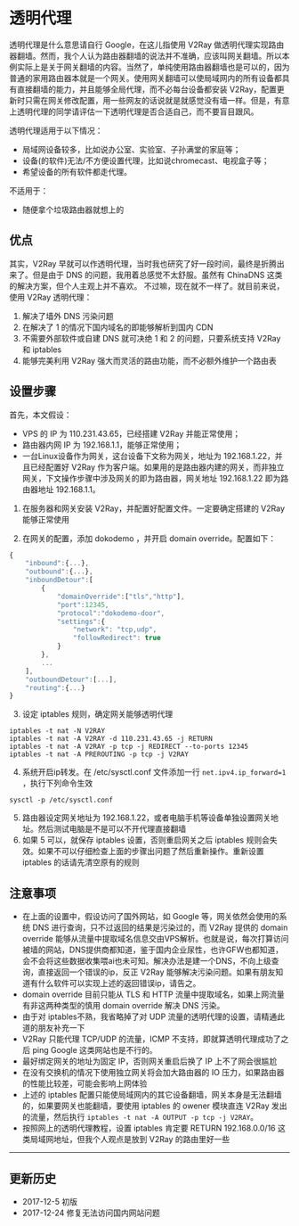 # 透明代理

透明代理是什么意思请自行 Google，在这儿指使用 V2Ray 做透明代理实现路由器翻墙。然而，我个人认为路由器翻墙的说法并不准确，应该叫网关翻墙。所以本例实际上是关于网关翻墙的内容。当然了，单纯使用路由器翻墙也是可以的，因为普通的家用路由器本就是一个网关。使用网关翻墙可以使局域网内的所有设备都具有直接翻墙的能力，并且能够全局代理，而不必每台设备都安装 V2Ray，配置更新时只需在网关修改配置，用一些网友的话说就是就感觉没有墙一样。但是，有意上透明代理的同学请评估一下透明代理是否合适自己，而不要盲目跟风。

透明代理适用于以下情况：
* 局域网设备较多，比如说办公室、实验室、子孙满堂的家庭等；
* 设备(的软件)无法/不方便设置代理，比如说chromecast、电视盒子等；
* 希望设备的所有软件都走代理。

不适用于：
* 随便拿个垃圾路由器就想上的

## 优点

其实，V2Ray 早就可以作透明代理，当时我也研究了好一段时间，最终是折腾出来了。但是由于 DNS 的问题，我用着总感觉不太舒服。虽然有 ChinaDNS 这类的解决方案，但个人主观上并不喜欢。
不过嘛，现在就不一样了。就目前来说，使用 V2Ray 透明代理：
1. 解决了墙外 DNS 污染问题
2. 在解决了 1 的情况下国内域名的即能够解析到国内 CDN
3. 不需要外部软件或自建 DNS 就可决绝 1 和 2 的问题，只要系统支持 V2Ray 和 iptables
4. 能够完美利用 V2Ray 强大而灵活的路由功能，而不必额外维护一个路由表

## 设置步骤

首先，本文假设： 
* VPS 的 IP 为 110.231.43.65，已经搭建 V2Ray 并能正常使用；
* 路由器内网 IP 为 192.168.1.1，能够正常使用；
* 一台Linux设备作为网关，这台设备下文称为网关，地址为 192.168.1.22，并且已经配置好 V2Ray 作为客户端。如果用的是路由器内建的网关，而非独立网关，下文操作步骤中涉及网关的即为路由器，网关地址 192.168.1.22 即为路由器地址 192.168.1.1。


1. 在服务器和网关安装 V2Ray，并配置好配置文件。一定要确定搭建的 V2Ray 能够正常使用

2. 在网关的配置，添加 dokodemo ，并开启 domain override。配置如下：
```javascript
{
	"inbound":{...},
	"outbound":{...},
	"inboundDetour":[
		{
			"domainOverride":["tls","http"],
			"port":12345,
			"protocol":"dokodemo-door",
			"settings":{
				"network": "tcp,udp",
				"followRedirect": true
			}
	    },
		...
	],
	"outboundDetour":[...],
	"routing":{...}
}
```
3. 设定 iptables 规则，确定网关能够透明代理
```
iptables -t nat -N V2RAY
iptables -t nat -A V2RAY -d 110.231.43.65 -j RETURN
iptables -t nat -A V2RAY -p tcp -j REDIRECT --to-ports 12345
iptables -t nat -A PREROUTING -p tcp -j V2RAY
```
4. 系统开启ip转发。在 /etc/sysctl.conf 文件添加一行 `net.ipv4.ip_forward=1` ，执行下列命令生效
```
sysctl -p /etc/sysctl.conf
```
5. 路由器设定网关地址为 192.168.1.22，或者电脑手机等设备单独设置网关地址。然后测试电脑是不是可以不开代理直接翻墙 
6. 如果 5 可以，就保存 iptables 设置，否则重启网关之后 iptables 规则会失效。如果不可以仔细检查上面的步骤出问题了然后重新操作。重新设置 iptables 的话请先清空原有的规则


## 注意事项

* 在上面的设置中，假设访问了国外网站，如 Google 等，网关依然会使用的系统 DNS 进行查询，只不过返回的结果是污染过的，而 V2Ray 提供的 domain override 能够从流量中提取域名信息交由VPS解析。也就是说，每次打算访问被墙的网站，DNS提供商都知道，鉴于国内企业尿性，也许GFW也都知道，会不会将这些数据收集喂ai也未可知。解决办法是建一个DNS，不向上级查询，直接返回一个错误的ip，反正 V2Ray  能够解决污染问题。如果有朋友知道有什么软件可以实现上述的返回错误ip，请告之。
* domain override 目前只能从 TLS 和 HTTP 流量中提取域名，如果上网流量有非这两种类型的慎用 domain override 解决 DNS 污染。
* 由于对 iptables不熟，我省略掉了对 UDP 流量的透明代理的设置，请精通此道的朋友补充一下
* V2Ray 只能代理 TCP/UDP 的流量，ICMP 不支持，即就算透明代理成功了之后 ping Google 这类网站也是不行的。
* 最好绑定网关的地址为固定 IP，否则网关重启后换了 IP 上不了网会很尴尬
* 在没有交换机的情况下使用独立网关将会加大路由器的 IO 压力，如果路由器的性能比较差，可能会影响上网体验
* 上述的 iptables 配置只能使局域网内的其它设备翻墙，网关本身是无法翻墙的，如果要网关也能翻墙，要使用 iptables 的 owener 模块直连 V2Ray 发出的流量，然后执行 `iptables -t nat -A OUTPUT -p tcp -j V2RAY`。
* 按照网上的透明代理教程，设置 iptables 肯定要 RETURN 192.168.0.0/16 这类局域网地址，但我个人观点是放到 V2Ray 的路由里好一些

-------

## 更新历史

* 2017-12-5 初版
* 2017-12-24 修复无法访问国内网站问题

